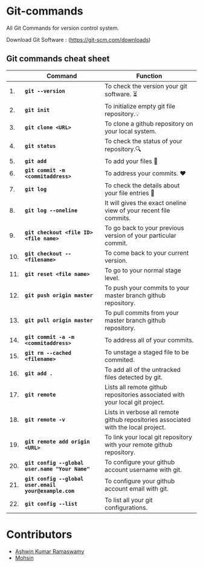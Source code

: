 # Git-commands
All Git Commands for version control system. 

Download Git Software : (https://git-scm.com/downloads)

## Git commands cheat sheet

||**Command**|**Function**|
|---|---|---|
|1.|**`git --version`**|To check the version your git software. ⏳|
|2.|**`git init`**|To initialize empty git file repository.💡|
|3.|**`git clone <URL>`**|To clone a github repository on your local system.|
|4.|**`git status`**|To check the status of your repository.🔍|
|5.|**`git add`**|To add your files 📂|
|6.|**`git commit -m <commitaddress>`**   |To address your commits. ❤|
|7.|**`git log`**|To check the details about your file entries 📑|
|8.|**`git log --oneline`**|It will gives the exact oneline view of your recent file commits.|
|9.| **`git checkout <file ID> <file name>`**|To go back to your previous version of your particular commit.|
|10.|**`git checkout -- <filename>`**|To come back to your current version.|
|11.|**`git reset <file name>`**|To go to your normal stage level.|
|12.|**`git push origin master`**|To push your commits to your master branch github repository.|
|13.|**`git pull origin master`**|To pull commits from your master branch github repository.|
|14.|**`git commit -a -m <commitaddress>`**|To address all of your commits.|
|15.|**`git rm --cached <filename>`**|To unstage a staged file to be commited.|
|16.|**`git add .`**|To add all of the untracked files detected by git.|
|17.|**`git remote`**|Lists all remote github repositories associated with your local git project.|
|18.|**`git remote -v`**|Lists in verbose all remote github repositories associated with the local project.|
|19.|**`git remote add origin <URL>`**|To link your local git repository with your remote github repository.|
|20.|**`git config --global user.name "Your Name"`**|To configure your github account username with git.|
|21.|**`git config --global user.email your@example.com`**|To configure your github account email with git.|
|22.|**`git config --list`**|To list all your git configurations.|


# Contributors
- [Ashwin Kumar Ramaswamy](https://github.com/Ash515)
- [Mohsin](https://github.com/mohsin-code)

